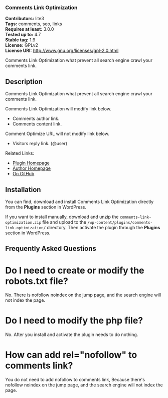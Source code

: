 ### Comments Link Optimization ###
**Contributors:** lite3  
**Tags:** comments, seo, links  
**Requires at least:** 3.0.0  
**Tested up to:** 4.7  
**Stable tag:** 1.9  
**License:** GPLv2  
**License URI:** http://www.gnu.org/licenses/gpl-2.0.html  

Comments Link Optimization what prevent all search engine crawl your comments link.

## Description ##

Comments Link Optimization what prevent all search engine crawl your comments link.

Comments Link Optimization will modify link below.

* Comments author link.
* Comments content link.

Comment Optimize URL will not modify link below.

* Visitors reply link. (@user)

Related Links:

* <a href="https://www.litefeel.com/comments-link-optimization/" title="Comments Link Optimization Plugin for WordPress">Plugin Homepage</a>
* <a href="https://www.litefeel.com/" title="Author For Comments Link Optimization Plugin">Author Homepage</a>
* <a href="https://github.com/lite3/comments-link-optimization" title="On GitHub">On GitHub</a>

## Installation ##

You can find, download and install Comments Link Optimization directly from the **Plugins** section in WordPress.

If you want to install manually, download and unzip the `comments-link-optimization.zip` file and upload to the `/wp-content/plugins/comments-link-optimization/` directory. Then activate the plugin through the **Plugins** section in WordPress.

## Frequently Asked Questions ##

# Do I need to create or modify the robots.txt file? #

No. There is nofollow noindex on the jump page, and the search engine will not index the page.

# Do I need to modify the php file? #

No. After you install and activate the plugin needs to do nothing.

# How can add rel="nofollow" to comments link? #

You do not need to add nofollow to comments link, Because there's nofollow noindex on the jump page, and the search engine will not index the page.
